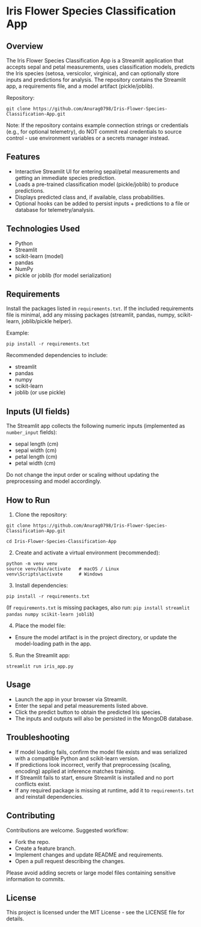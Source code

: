 # Iris Flower Species Classification App

## Overview
The Iris Flower Species Classification App is a Streamlit application that accepts sepal and petal measurements, uses classification models, predicts the Iris species (setosa, versicolor, virginica), and can optionally store inputs and predictions for analysis. The repository contains the Streamlit app, a requirements file, and a model artifact (pickle/joblib).

Repository:
```
git clone https://github.com/Anurag0798/Iris-Flower-Species-Classification-App.git
```

Note: If the repository contains example connection strings or credentials (e.g., for optional telemetry), do NOT commit real credentials to source control - use environment variables or a secrets manager instead.

## Features
* Interactive Streamlit UI for entering sepal/petal measurements and getting an immediate species prediction.
* Loads a pre-trained classification model (pickle/joblib) to produce predictions.
* Displays predicted class and, if available, class probabilities.
* Optional hooks can be added to persist inputs + predictions to a file or database for telemetry/analysis.

## Technologies Used
* Python
* Streamlit
* scikit-learn (model)
* pandas
* NumPy
* pickle or joblib (for model serialization)

## Requirements
Install the packages listed in `requirements.txt`. If the included requirements file is minimal, add any missing packages (streamlit, pandas, numpy, scikit-learn, joblib/pickle helper).

Example:
```
pip install -r requirements.txt
```

Recommended dependencies to include:
* streamlit
* pandas
* numpy
* scikit-learn
* joblib (or use pickle)

## Inputs (UI fields)
The Streamlit app collects the following numeric inputs (implemented as `number_input` fields):
* sepal length (cm)
* sepal width (cm)
* petal length (cm)
* petal width (cm)

Do not change the input order or scaling without updating the preprocessing and model accordingly.

## How to Run
1. Clone the repository:
```
git clone https://github.com/Anurag0798/Iris-Flower-Species-Classification-App.git
```
```
cd Iris-Flower-Species-Classification-App
```

2. Create and activate a virtual environment (recommended):
```
python -m venv venv
source venv/bin/activate   # macOS / Linux
venv\Scripts\activate      # Windows
```

3. Install dependencies:
```
pip install -r requirements.txt
```
(If `requirements.txt` is missing packages, also run: `pip install streamlit pandas numpy scikit-learn joblib`)

4. Place the model file:
* Ensure the model artifact is in the project directory, or update the model-loading path in the app.

5. Run the Streamlit app:
```
streamlit run iris_app.py
```

## Usage
* Launch the app in your browser via Streamlit.
* Enter the sepal and petal measurements listed above.
* Click the predict button to obtain the predicted Iris species.
* The inputs and outputs will also be persisted in the MongoDB database.

## Troubleshooting
* If model loading fails, confirm the model file exists and was serialized with a compatible Python and scikit-learn version.
* If predictions look incorrect, verify that preprocessing (scaling, encoding) applied at inference matches training.
* If Streamlit fails to start, ensure Streamlit is installed and no port conflicts exist.
* If any required package is missing at runtime, add it to `requirements.txt` and reinstall dependencies.

## Contributing
Contributions are welcome. Suggested workflow:
* Fork the repo.
* Create a feature branch.
* Implement changes and update README and requirements.
* Open a pull request describing the changes.

Please avoid adding secrets or large model files containing sensitive information to commits.

## License
This project is licensed under the MIT License - see the LICENSE file for details.